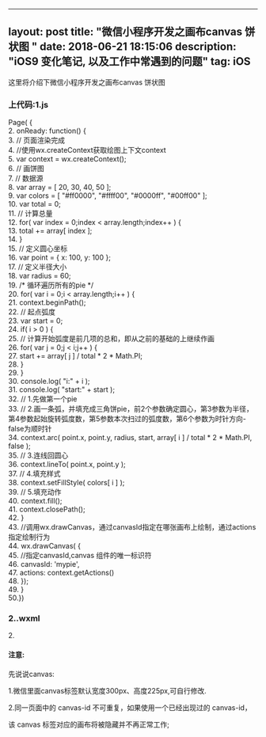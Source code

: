 
---
layout: post
title: "微信小程序开发之画布canvas 饼状图 "
date: 2018-06-21 18:15:06 
description: "iOS9 变化笔记, 以及工作中常遇到的问题"
tag: iOS
---
这里将介绍下微信小程序开发之画布canvas 饼状图
     

### 上代码:1.js

Page( {  
2.    onReady: function() {  
3.        // 页面渲染完成  
4.        //使用wx.createContext获取绘图上下文context  
5.        var context = wx.createContext();  
6.        // 画饼图  
7.        //    数据源  
8.        var array = [ 20, 30, 40, 50 ];  
9.        var colors = [ "#ff0000", "#ffff00", "#0000ff", "#00ff00" ];  
10.        var total = 0;  
11.        //    计算总量  
12.        for( var index = 0;index < array.length;index++ ) {  
13.            total += array[ index ];  
14.        }  
15.        //    定义圆心坐标  
16.        var point = { x: 100, y: 100 };  
17.        //    定义半径大小  
18.        var radius = 60;  
19.        /*    循环遍历所有的pie */  
20.        for( var i = 0;i < array.length;i++ ) {  
21.            context.beginPath();  
22.            //      起点弧度  
23.            var start = 0;  
24.            if( i > 0 ) {  
25.                // 计算开始弧度是前几项的总和，即从之前的基础的上继续作画  
26.                for( var j = 0;j < i;j++ ) {  
27.                    start += array[ j ] / total * 2 * Math.PI;  
28.                }  
29.            }  
30.            console.log( "i:" + i );  
31.            console.log( "start:" + start );  
32.            //      1.先做第一个pie  
33.            //      2.画一条弧，并填充成三角饼pie，前2个参数确定圆心，第3参数为半径，第4参数起始旋转弧度数，第5参数本次扫过的弧度数，第6个参数为时针方向-false为顺时针  
34.            context.arc( point.x, point.y, radius, start, array[ i ] / total * 2 * Math.PI, false );  
35.            //      3.连线回圆心  
36.            context.lineTo( point.x, point.y );  
37.            //      4.填充样式  
38.            context.setFillStyle( colors[ i ] );  
39.            //      5.填充动作  
40.            context.fill();  
41.            context.closePath();  
42.        }  
43.        //调用wx.drawCanvas，通过canvasId指定在哪张画布上绘制，通过actions指定绘制行为  
44.        wx.drawCanvas( {  
45.            //指定canvasId,canvas 组件的唯一标识符  
46.            canvasId: 'mypie',  
47.            actions: context.getActions()  
48.        });  
49.    }  
50.})  
 


### 2..wxml 

<!--通过canvas-id引入canvas-->  
2.<canvas canvas-id="mypie" style="width:200px;height:200px;"></canvas> 




#### 注意:

先说说canvas:

1.微信里面canvas标签默认宽度300px、高度225px,可自行修改.

2.同一页面中的 canvas-id 不可重复，如果使用一个已经出现过的 canvas-id，

该 canvas 标签对应的画布将被隐藏并不再正常工作;


